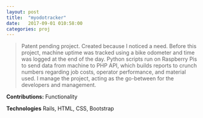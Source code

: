 ```yaml
---
layout: post
title:  "myodotracker"
date:   2017-09-01 010:58:00
categories: proj
---
```

> Patent pending project. Created because I noticed a need. Before this project, machine uptime was tracked using a bike odometer and time was logged at the end of the day. Python scripts run on Raspberry Pis to send data from machine to PHP API, which builds reports to crunch numbers regarding job costs, operator performance, and material used. I manage the project, acting as the go-between for the developers and management.

**Contributions:** Functionality

**Technologies** Rails, HTML, CSS, Bootstrap
